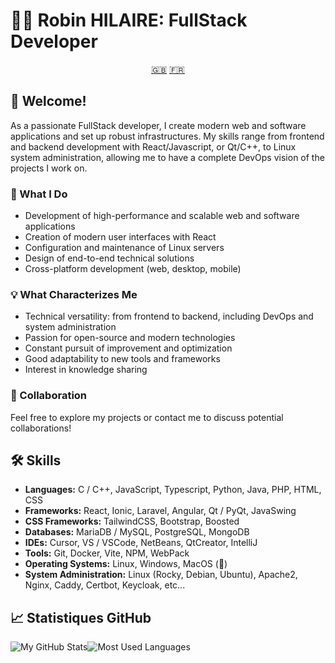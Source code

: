 # 👨‍💻 Robin HILAIRE: FullStack Developer

<div align="center">
  <a href="README.md">🇬🇧</a>
  <a href="README.fra.md">🇫🇷</a>
</div>

## 👋 Welcome!

As a passionate FullStack developer, I create modern web and software applications and set up robust infrastructures. My skills range from frontend and backend development with React/Javascript, or Qt/C++, to Linux system administration, allowing me to have a complete DevOps vision of the projects I work on.

### 🚀 What I Do

- Development of high-performance and scalable web and software applications
- Creation of modern user interfaces with React
- Configuration and maintenance of Linux servers
- Design of end-to-end technical solutions
- Cross-platform development (web, desktop, mobile)

### 💡 What Characterizes Me

- Technical versatility: from frontend to backend, including DevOps and system administration
- Passion for open-source and modern technologies
- Constant pursuit of improvement and optimization
- Good adaptability to new tools and frameworks
- Interest in knowledge sharing

### 🤝 Collaboration

Feel free to explore my projects or contact me to discuss potential collaborations!

## 🛠️ Skills

- **Languages:** C / C++, JavaScript, Typescript, Python, Java, PHP, HTML, CSS
- **Frameworks:** React, Ionic, Laravel, Angular, Qt / PyQt, JavaSwing
- **CSS Frameworks:** TailwindCSS, Bootstrap, Boosted
- **Databases:** MariaDB / MySQL, PostgreSQL, MongoDB
- **IDEs:** Cursor, VS / VSCode, NetBeans, QtCreator, IntelliJ
- **Tools:** Git, Docker, Vite, NPM, WebPack
- **Operating Systems:** Linux, Windows, MacOS (🤮)
- **System Administration:** Linux (Rocky, Debian, Ubuntu), Apache2, Nginx, Caddy, Certbot, Keycloak, etc...

## 📈 Statistiques GitHub

<div style="display: flex; flex-direction: row;">
  <img src="https://github-readme-stats.vercel.app/api?username=RobinHil&show_icons=true&theme=vue-dark&rank_icon=github&hide=contribs" alt="My GitHub Stats" />
  <img src="https://github-readme-stats.vercel.app/api/top-langs/?username=RobinHil&layout=compact&theme=vue-dark" alt="Most Used Languages" />
</div>

